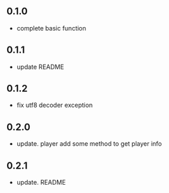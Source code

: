 ## 0.1.0

- complete basic function

## 0.1.1

- update README

## 0.1.2

- fix utf8 decoder exception

## 0.2.0

- update. player add some method to get player info

## 0.2.1

- update. README